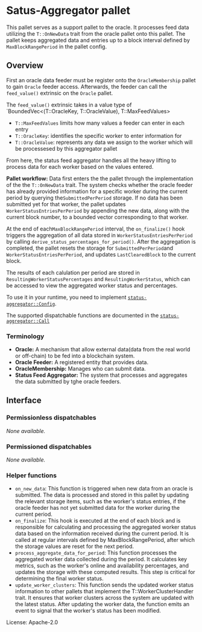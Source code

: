# Satus-Aggregator pallet

This pallet serves as a support pallet to the oracle. It processes feed data utilizing the `T::OnNewData` trait from the oracle pallet onto this pallet. The pallet keeps aggregated data and entries up to a block interval defined by `MaxBlockRangePeriod` in the pallet config.

## Overview

First an oracle data feeder must be register onto the `OracleMembership` pallet to gain `Oracle` feeder access. Afterwards, the feeder can call the `feed_value()` extrinsic on the `Oracle` pallet. 

The `feed_value()` extrinsic takes in a value type of `BoundedVec<(T::OracleKey, T::OracleValue), T::MaxFeedValues>

- `T::MaxFeedValues` limits how many values a feeder can enter in each entry 
- `T::OracleKey`: identifies the specific worker to enter information for
- `T::OracleValue`: represents any data we assign to the worker which will be processesed by this aggregator pallet

From here, the status feed aggregator handles all the heavy lifting to process data for each worker based on the values entered.


**Pallet workflow:**
Data first enters the the pallet through the implementation of the the `T::OnNewData` trait. The system checks whether the oracle feeder has already provided information for a specific worker during the current period by querying the`SubmittedPerPeriod` storage. If no data has been submitted yet for that worker, the pallet updates `WorkerStatusEntriesPerPeriod` by appending the new data, along with the current block number, to a bounded vector corresponding to that worker.

At the end of each`MaxBlockRangePeriod` interval, the `on_finalize()` hook triggers the aggregation of all data stored in `WorkerStatusEntriesPerPeriod` by calling `derive_status_percentages_for_period()`. After the aggregation is completed, the pallet resets the storage for `SubmittedPerPeriod`and `WorkerStatusEntriesPerPeriod`, and updates `LastClearedBlock` to the current block.

The results of each calulation per period are stored in `ResultingWorkerStatusPercentages` and `ResultingWorkerStatus`, which can be accessed to view the aggregated worker status and percentages.

To use it in your runtime, you need to implement
[`status-aggregator::Config`](https://example.com/dummy-link).

The supported dispatchable functions are documented in the
[`status-aggregator::Call`](https://example.com/dummy-link)

### Terminology

* **Oracle:** A mechanism that allow external data(data from the real world or off-chain) to be fed into a blockchain system.
* **Oracle Feeder:** A registered entity that provides data.
* **OracleMembership:** Manages who can submit data.
* **Status Feed Aggregator:** The system that processes and aggregates the data submitted by tghe oracle feeders.


## Interface

### Permissionless dispatchables

_None available._

### Permissioned dispatchables

_None available._

### Helper functions

* `on_new_data`: This function is triggered when new data from an oracle is submitted. The data is processed and stored in this pallet by updating the relevant storage items, such as the worker's status entries, if the oracle feeder has not yet submitted data for the worker during the current period.
* `on_finalize`:  This hook is executed at the end of each block and is responsible for calculating and processing the aggregated worker status data based on the information received during the current period. It is called at regular intervals defined by MaxBlockRangePeriod, after which the storage values are reset for the next period.
* `process_aggregate_data_for_period`: This function processes the aggregated worker data collected during the period. It calculates key metrics, such as the worker's online and availability percentages, and updates the storage with these computed results. This step is critical for determining the final worker status.
* `update_worker_clusters`: This function sends the updated worker status information to other pallets that implement the T::WorkerClusterHandler trait. It ensures that worker clusters across the system are updated with the latest status. After updating the worker data, the function emits an event to signal that the worker's status has been modified.

License: Apache-2.0

